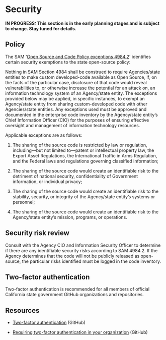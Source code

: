 # Security

**IN PROGRESS: This section is in the early planning stages and is subject to change. Stay tuned for details.**

## Policy

The SAM '[Open Source and Code Policy exceptions 4984.2](https://codecaopensource-playbook.readthedocs.io/en/latest/policy/)' identifies certain security exemptions to the state open-source policy:

Nothing in SAM Section 4984 shall be construed to require Agencies/state entities to make custom developed-code available as Open Source, if, on the facts of the particular case, disclosure of that code would reveal vulnerabilities to, or otherwise increase the potential for an attack on, an information technology system of an Agency/state entity. The exceptions provided below may be applied, in specific instances, to exempt an Agency/state entity from sharing custom-developed code with other Agencies/state entities. Any exceptions used must be approved and documented in the enterprise code inventory by the Agency/state entity’s Chief Information Officer (CIO) for the purposes of ensuring effective oversight and management of information technology resources.

Applicable exceptions are as follows:

1. The sharing of the source code is restricted by law or regulation, including—but not limited to—patent or intellectual property law, the Export Asset Regulations, the International Traffic in Arms Regulation, and the Federal laws and regulations governing classified information;

2. The sharing of the source code would create an identifiable risk to the detriment of national security, confidentiality of Government information, or individual privacy;

3. The sharing of the source code would create an identifiable risk to the stability, security, or integrity of the Agency/state entity’s systems or personnel;

4. The sharing of the source code would create an identifiable risk to the Agency/state entity’s mission, programs, or operations.

## Security risk review

Consult with the Agency CIO and Information Security Officer to determine if there are any identifiable security risks according to SAM 4984.2. If the Agency determines that the code will not be publicly released as open-source, the particular risks identified must be logged in the code inventory.

## Two-factor authentication

Two-factor authentication is recommended for all members of official California state government GitHub organizations and repositories.

## Resources

* [Two-factor authentication](https://help.github.com/articles/about-two-factor-authentication/) (GitHub)

* [Requiring two-factor authentication in your organization](https://help.github.com/articles/permission-levels-for-a-user-account-repository/) (GitHub)
